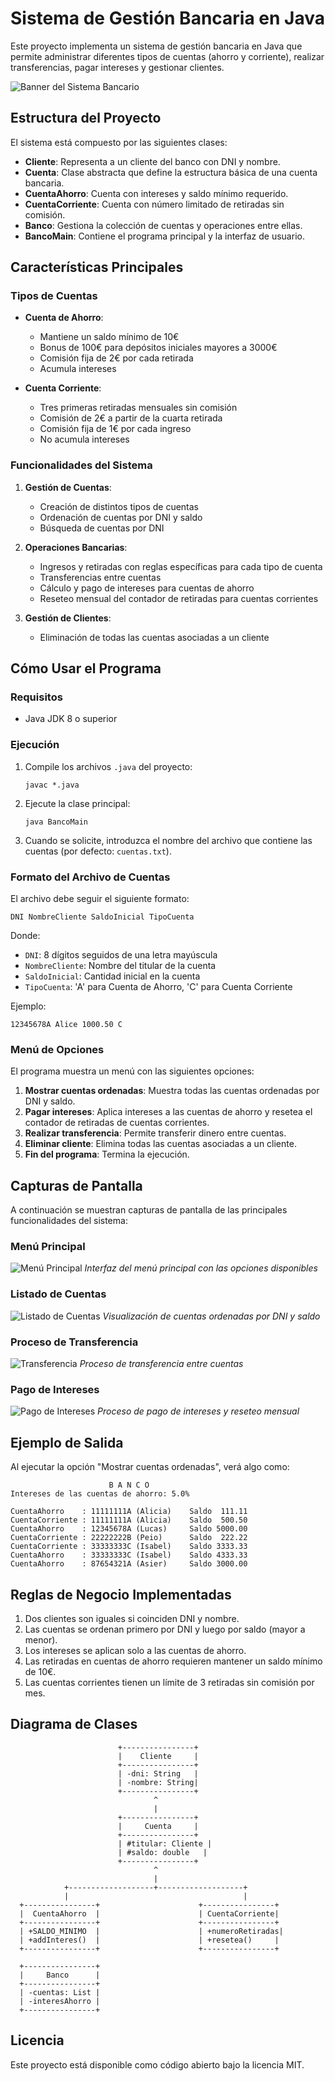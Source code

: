 # Sistema de Gestión Bancaria en Java

Este proyecto implementa un sistema de gestión bancaria en Java que permite administrar diferentes tipos de cuentas (ahorro y corriente), realizar transferencias, pagar intereses y gestionar clientes.

![Banner del Sistema Bancario](screenshots/banner.png)

## Estructura del Proyecto

El sistema está compuesto por las siguientes clases:

- **Cliente**: Representa a un cliente del banco con DNI y nombre.
- **Cuenta**: Clase abstracta que define la estructura básica de una cuenta bancaria.
- **CuentaAhorro**: Cuenta con intereses y saldo mínimo requerido.
- **CuentaCorriente**: Cuenta con número limitado de retiradas sin comisión.
- **Banco**: Gestiona la colección de cuentas y operaciones entre ellas.
- **BancoMain**: Contiene el programa principal y la interfaz de usuario.

## Características Principales

### Tipos de Cuentas

- **Cuenta de Ahorro**:
  - Mantiene un saldo mínimo de 10€
  - Bonus de 100€ para depósitos iniciales mayores a 3000€
  - Comisión fija de 2€ por cada retirada
  - Acumula intereses

- **Cuenta Corriente**:
  - Tres primeras retiradas mensuales sin comisión
  - Comisión de 2€ a partir de la cuarta retirada
  - Comisión fija de 1€ por cada ingreso
  - No acumula intereses

### Funcionalidades del Sistema

1. **Gestión de Cuentas**:
   - Creación de distintos tipos de cuentas
   - Ordenación de cuentas por DNI y saldo
   - Búsqueda de cuentas por DNI

2. **Operaciones Bancarias**:
   - Ingresos y retiradas con reglas específicas para cada tipo de cuenta
   - Transferencias entre cuentas
   - Cálculo y pago de intereses para cuentas de ahorro
   - Reseteo mensual del contador de retiradas para cuentas corrientes

3. **Gestión de Clientes**:
   - Eliminación de todas las cuentas asociadas a un cliente

## Cómo Usar el Programa

### Requisitos
- Java JDK 8 o superior

### Ejecución
1. Compile los archivos `.java` del proyecto:
   ```
   javac *.java
   ```

2. Ejecute la clase principal:
   ```
   java BancoMain
   ```

3. Cuando se solicite, introduzca el nombre del archivo que contiene las cuentas (por defecto: `cuentas.txt`).

### Formato del Archivo de Cuentas
El archivo debe seguir el siguiente formato:
```
DNI NombreCliente SaldoInicial TipoCuenta
```
Donde:
- `DNI`: 8 dígitos seguidos de una letra mayúscula
- `NombreCliente`: Nombre del titular de la cuenta
- `SaldoInicial`: Cantidad inicial en la cuenta
- `TipoCuenta`: 'A' para Cuenta de Ahorro, 'C' para Cuenta Corriente

Ejemplo:
```
12345678A Alice 1000.50 C
```

### Menú de Opciones
El programa muestra un menú con las siguientes opciones:
1. **Mostrar cuentas ordenadas**: Muestra todas las cuentas ordenadas por DNI y saldo.
2. **Pagar intereses**: Aplica intereses a las cuentas de ahorro y resetea el contador de retiradas de cuentas corrientes.
3. **Realizar transferencia**: Permite transferir dinero entre cuentas.
4. **Eliminar cliente**: Elimina todas las cuentas asociadas a un cliente.
0. **Fin del programa**: Termina la ejecución.

## Capturas de Pantalla

A continuación se muestran capturas de pantalla de las principales funcionalidades del sistema:

### Menú Principal
![Menú Principal](screenshots/menu_principal.png)
*Interfaz del menú principal con las opciones disponibles*

### Listado de Cuentas
![Listado de Cuentas](screenshots/listado_cuentas.png)
*Visualización de cuentas ordenadas por DNI y saldo*

### Proceso de Transferencia
![Transferencia](screenshots/transferencia.png)
*Proceso de transferencia entre cuentas*

### Pago de Intereses
![Pago de Intereses](screenshots/intereses.png)
*Proceso de pago de intereses y reseteo mensual*

## Ejemplo de Salida

Al ejecutar la opción "Mostrar cuentas ordenadas", verá algo como:

```
                      B A N C O
Intereses de las cuentas de ahorro: 5.0% 

CuentaAhorro    : 11111111A (Alicia)    Saldo  111.11
CuentaCorriente : 11111111A (Alicia)    Saldo  500.50
CuentaAhorro    : 12345678A (Lucas)     Saldo 5000.00
CuentaCorriente : 22222222B (Peio)      Saldo  222.22
CuentaCorriente : 33333333C (Isabel)    Saldo 3333.33
CuentaAhorro    : 33333333C (Isabel)    Saldo 4333.33
CuentaAhorro    : 87654321A (Asier)     Saldo 3000.00
```

## Reglas de Negocio Implementadas

1. Dos clientes son iguales si coinciden DNI y nombre.
2. Las cuentas se ordenan primero por DNI y luego por saldo (mayor a menor).
3. Los intereses se aplican solo a las cuentas de ahorro.
4. Las retiradas en cuentas de ahorro requieren mantener un saldo mínimo de 10€.
5. Las cuentas corrientes tienen un límite de 3 retiradas sin comisión por mes.

## Diagrama de Clases

```
                        +----------------+
                        |    Cliente     |
                        +----------------+
                        | -dni: String   |
                        | -nombre: String|
                        +----------------+
                                ^
                                |
                        +----------------+
                        |     Cuenta     |
                        +----------------+
                        | #titular: Cliente |
                        | #saldo: double   |
                        +----------------+
                                ^
                                |
            +-------------------+-------------------+
            |                                       |
  +----------------+                      +----------------+
  |  CuentaAhorro  |                      | CuentaCorriente|
  +----------------+                      +----------------+
  | +SALDO_MINIMO  |                      | +numeroRetiradas|
  | +addInteres()  |                      | +resetea()     |
  +----------------+                      +----------------+

  +----------------+
  |     Banco      |
  +----------------+
  | -cuentas: List |
  | -interesAhorro |
  +----------------+
```

## Licencia
Este proyecto está disponible como código abierto bajo la licencia MIT.
